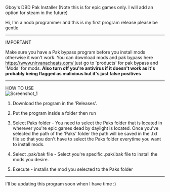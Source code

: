 Gboy's DBD Pak Installer (Note this is for epic games only. I will add an option for steam in the future)

Hi, I'm a noob programmer and this is my first program release please be gentle

_________
IMPORTANT

Make sure you have a Pak bypass program before you install mods otherwise it won't work.
You can download mods and pak bypass here https://www.nirvanacheats.com/ just go to 'products' for pak bypass and 'Mods' for mods.
**Also turn off you're antivirus if it doesn't work as it's probably being flagged as malicious but it's just false positives**

______________________________________________________________________________
HOW TO USE  
![Screenshot_1](https://github.com/gboy17-source/DBDPakInstallerGUI/assets/75770900/4bcd3732-ae1a-4a56-91d9-f5d94d516577)

1. Download the program in the 'Releases'.
   
3. Put the program inside a folder then run
   
4. Select Paks folder - You need to select the Paks folder that is located in wherever you're epic games dead by daylight is located.
   Once you've selected the path of the 'Paks' folder the path will be saved in the .txt file so that you don't have to select the Paks folder everytime you want to install mods.
   
5. Select .pak/bak file - Select you're specific .pak/.bak file to install the mods you desire.

6. Execute - installs the mod you selected to the Paks folder
____________________________________________________________________________

I'll be updating this program soon when I have time :)

